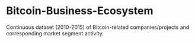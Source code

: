 # Bitcoin-Business-Ecosystem
Continuous dataset (2010-2015) of Bitcoin-related companies/projects and corresponding market segment activity.
